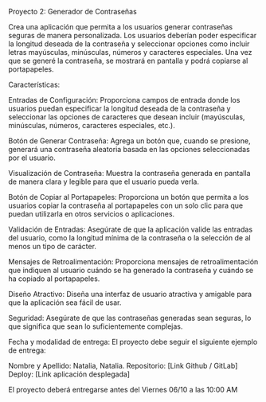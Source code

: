 Proyecto 2: Generador de Contraseñas

Crea una aplicación que permita a los usuarios generar contraseñas seguras de manera personalizada. Los usuarios deberían poder especificar la longitud deseada de la contraseña y seleccionar opciones como incluir letras mayúsculas, minúsculas, números y caracteres especiales. Una vez que se generé la contraseña, se mostrará en pantalla y podrá copiarse al portapapeles.

Características:

Entradas de Configuración: Proporciona campos de entrada donde los usuarios puedan especificar la longitud deseada de la contraseña y seleccionar las opciones de caracteres que desean incluir (mayúsculas, minúsculas, números, caracteres especiales, etc.).

Botón de Generar Contraseña: Agrega un botón que, cuando se presione, generará una contraseña aleatoria basada en las opciones seleccionadas por el usuario.

Visualización de Contraseña: Muestra la contraseña generada en pantalla de manera clara y legible para que el usuario pueda verla.

Botón de Copiar al Portapapeles: Proporciona un botón que permita a los usuarios copiar la contraseña al portapapeles con un solo clic para que puedan utilizarla en otros servicios o aplicaciones.

Validación de Entradas: Asegúrate de que la aplicación valide las entradas del usuario, como la longitud mínima de la contraseña o la selección de al menos un tipo de carácter.

Mensajes de Retroalimentación: Proporciona mensajes de retroalimentación que indiquen al usuario cuándo se ha generado la contraseña y cuándo se ha copiado al portapapeles.

Diseño Atractivo: Diseña una interfaz de usuario atractiva y amigable para que la aplicación sea fácil de usar.

Seguridad: Asegúrate de que las contraseñas generadas sean seguras, lo que significa que sean lo suficientemente complejas.




Fecha y modalidad de entrega:
El proyecto debe seguir el siguiente ejemplo de entrega:

Nombre y Apellido: Natalia, Natalia.
Repositorio: [Link Github / GitLab]
Deploy: [Link aplicación desplegada]

El proyecto deberá entregarse antes del Viernes 06/10 a las 10:00 AM